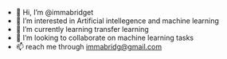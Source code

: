 - 👋 Hi, I’m @immabridget
- 👀 I’m interested in Artificial intellegence and machine learning
- 🌱 I’m currently learning transfer learning
- 💞️ I’m looking to collaborate on machine learning tasks
- 📫 reach me through immabridg@gmail.com

<!---
immabridget/immabridget is a ✨ special ✨ repository because its `README.md` (this file) appears on your GitHub profile.
You can click the Preview link to take a look at your changes.
--->
